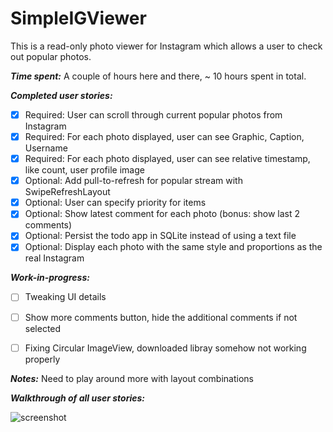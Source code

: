 SimpleIGViewer
==============

This is a read-only photo viewer for Instagram which allows a user to check out popular photos.

**_Time spent:_** A couple of hours here and there, ~ 10 hours spent in total.

**_Completed user stories:_**

- [x] Required: User can scroll through current popular photos from Instagram
- [x] Required: For each photo displayed, user can see Graphic, Caption, Username
- [x] Required: For each photo displayed, user can see relative timestamp, like count, user profile image
- [x] Optional: Add pull-to-refresh for popular stream with SwipeRefreshLayout
- [x] Optional: User can specify priority for items
- [x] Optional: Show latest comment for each photo (bonus: show last 2 comments)
- [x] Optional: Persist the todo app in SQLite instead of using a text file
- [x] Optional: Display each photo with the same style and proportions as the real Instagram

**_Work-in-progress:_**
- [ ] Tweaking UI details
- [ ] Show more comments button, hide the additional comments if not selected
- [ ] Fixing Circular ImageView, downloaded libray somehow not working properly
 

**_Notes:_**
Need to play around more with layout combinations

**_Walkthrough of all user stories:_**

![screenshot](https://github.com/yangyzheng/SimpleIGViewer/tree/master/readme/SimpleIGView1.gif)

